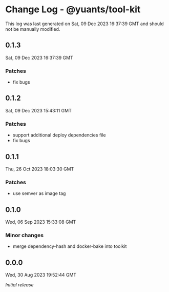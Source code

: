 # Change Log - @yuants/tool-kit

This log was last generated on Sat, 09 Dec 2023 16:37:39 GMT and should not be manually modified.

## 0.1.3
Sat, 09 Dec 2023 16:37:39 GMT

### Patches

- fix bugs

## 0.1.2
Sat, 09 Dec 2023 15:43:11 GMT

### Patches

- support additional deploy dependencies file
- fix bugs

## 0.1.1
Thu, 26 Oct 2023 18:03:30 GMT

### Patches

- use semver as image tag

## 0.1.0
Wed, 06 Sep 2023 15:33:08 GMT

### Minor changes

- merge dependency-hash and docker-bake into toolkit

## 0.0.0
Wed, 30 Aug 2023 19:52:44 GMT

_Initial release_

